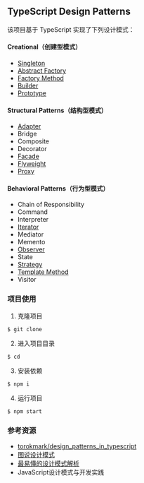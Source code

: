 ## TypeScript Design Patterns

该项目基于 TypeScript 实现了下列设计模式：

#### Creational（创建型模式）

- [Singleton](https://github.com/semlinker/typescript-design-patterns/tree/master/src/singleton)
- [Abstract Factory](https://github.com/semlinker/typescript-design-patterns/tree/master/src/abstract-factory)
- [Factory Method](https://github.com/semlinker/typescript-design-patterns/tree/master/src/factory-method)
- [Builder](https://github.com/semlinker/typescript-design-patterns/tree/master/src/builder)
- [Prototype](https://github.com/semlinker/typescript-design-patterns/tree/master/src/prototype)

#### Structural Patterns（结构型模式）

- [Adapter](https://github.com/semlinker/typescript-design-patterns/tree/master/src/adapter)
- Bridge
- Composite
- Decorator
- [Facade](https://github.com/semlinker/typescript-design-patterns/tree/master/src/facade)
- [Flyweight](https://github.com/semlinker/typescript-design-patterns/tree/master/src/flyweight)
- [Proxy](https://github.com/semlinker/typescript-design-patterns/tree/master/src/proxy)

#### Behavioral Patterns（行为型模式）

- Chain of Responsibility
- Command
- Interpreter
- [Iterator](https://github.com/semlinker/typescript-design-patterns/tree/master/src/iterator)
- Mediator
- Memento
- [Observer](https://github.com/semlinker/typescript-design-patterns/tree/master/src/observer)
- State
- [Strategy](https://github.com/semlinker/typescript-design-patterns/tree/master/src/strategy)
- [Template Method](https://github.com/semlinker/typescript-design-patterns/tree/master/src/template-method)
- Visitor

### 项目使用

1. 克隆项目

```
$ git clone 
```

2. 进入项目目录

```
$ cd 
```

3. 安装依赖

```
$ npm i
```

4. 运行项目

```
$ npm start
```

### 参考资源

* [torokmark/design_patterns_in_typescript](https://github.com/torokmark/design_patterns_in_typescript)
* [图说设计模式](http://design-patterns.readthedocs.io/zh_CN/latest/index.html)
* [最易懂的设计模式解析](https://blog.csdn.net/column/details/14783.html)
* ​JavaScript设计模式与开发实践



